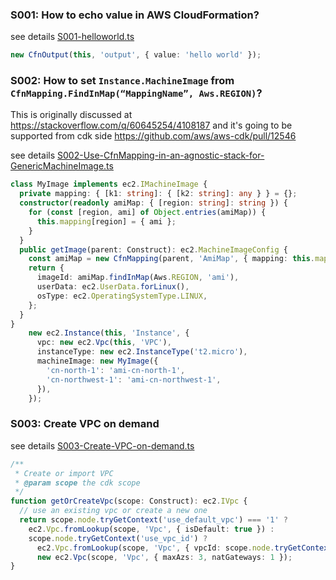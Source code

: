 ### S001: How to echo value in AWS CloudFormation?


see details [S001-helloworld.ts](../src/stacks/S001-helloworld.ts)

```ts
new CfnOutput(this, 'output', { value: 'hello world' });
```
### S002: How to set `Instance.MachineImage` from `CfnMapping.FindInMap(“MappingName”, Aws.REGION)`?
This is originally discussed at https://stackoverflow.com/q/60645254/4108187
and it's going to be supported from cdk side https://github.com/aws/aws-cdk/pull/12546

see details [S002-Use-CfnMapping-in-an-agnostic-stack-for-GenericMachineImage.ts](../src/stacks/S002-Use-CfnMapping-in-an-agnostic-stack-for-GenericMachineImage.ts)

```ts
class MyImage implements ec2.IMachineImage {
  private mapping: { [k1: string]: { [k2: string]: any } } = {};
  constructor(readonly amiMap: { [region: string]: string }) {
    for (const [region, ami] of Object.entries(amiMap)) {
      this.mapping[region] = { ami };
    }
  }
  public getImage(parent: Construct): ec2.MachineImageConfig {
    const amiMap = new CfnMapping(parent, 'AmiMap', { mapping: this.mapping });
    return {
      imageId: amiMap.findInMap(Aws.REGION, 'ami'),
      userData: ec2.UserData.forLinux(),
      osType: ec2.OperatingSystemType.LINUX,
    };
  }
}
    new ec2.Instance(this, 'Instance', {
      vpc: new ec2.Vpc(this, 'VPC'),
      instanceType: new ec2.InstanceType('t2.micro'),
      machineImage: new MyImage({
        'cn-north-1': 'ami-cn-north-1',
        'cn-northwest-1': 'ami-cn-northwest-1',
      }),
    });
```
### S003: Create VPC on demand


see details [S003-Create-VPC-on-demand.ts](../src/stacks/S003-Create-VPC-on-demand.ts)

```ts
/**
 * Create or import VPC
 * @param scope the cdk scope
 */
function getOrCreateVpc(scope: Construct): ec2.IVpc {
  // use an existing vpc or create a new one
  return scope.node.tryGetContext('use_default_vpc') === '1' ?
    ec2.Vpc.fromLookup(scope, 'Vpc', { isDefault: true }) :
    scope.node.tryGetContext('use_vpc_id') ?
      ec2.Vpc.fromLookup(scope, 'Vpc', { vpcId: scope.node.tryGetContext('use_vpc_id') }) :
      new ec2.Vpc(scope, 'Vpc', { maxAzs: 3, natGateways: 1 });
}
```

